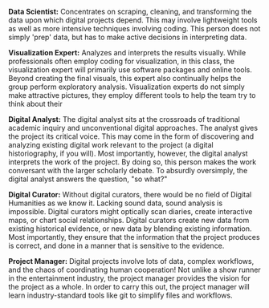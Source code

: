 **Data Scientist:** Concentrates on scraping, cleaning, and transforming the data upon which digital projects depend. This may involve lightweight tools as well as more intensive techniques involving coding. This person does not simply 'prep' data, but has to make active decisions in interpreting data.

**Visualization Expert:** Analyzes and interprets the results visually. While professionals often employ coding for visualization, in this class, the visualization expert will primarily use software packages and online tools. Beyond creating the final visuals, this expert also continually helps the group perform exploratory analysis. Visualization experts do not simply make attractive pictures, they employ different tools to help the team try to think about their 

**Digital Analyst:** The digital analyst sits at the crossroads of traditional academic inquiry and  unconventional digital approaches. The analyst gives the project its critical voice. This may come in the form of discovering and analyzing existing digital work relevant to the project (a digital historiography, if you will). Most importantly, however, the digital analyst interprets the work of the project. By doing so, this person makes the work conversant with the larger scholarly debate. To absurdly oversimply, the digital analyst answers the question, "so what?"

**Digital Curator:** Without digital curators, there would be no field of Digital Humanities as we know it. Lacking sound data, sound analysis is impossible. Digital curators might optically scan diaries, create interactive maps, or chart social relationships. Digital curators create new data from existing historical evidence, or new data by blending existing information. Most importantly, they ensure that the information that the project produces is correct, and done in a manner that is sensitive to the evidence.

**Project Manager:** Digital projects involve lots of data, complex workflows, and the chaos of coordinating human cooperation! Not unlike a show runner in the entertainment industry, the project manager provides the vision for the project as a whole. In order to carry this out, the project manager will learn industry-standard tools like git to simplify files and workflows.
